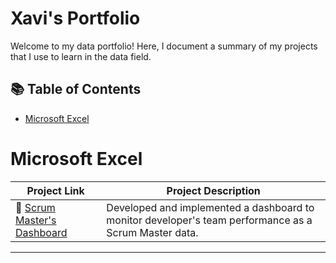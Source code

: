 # Xavi's Portfolio

Welcome to my data portfolio! Here, I document a summary of my projects that I use to learn in the data field.

## 📚 Table of Contents
- [Microsoft Excel](#microsoft-excel)

# Microsoft Excel

| Project Link | Project Description | 
|---|---|
| 👥 [Scrum Master's Dashboard](https://github.com/XaviVelasco/Scrum-Master-Excel-Dashboard) | Developed and implemented a dashboard to monitor developer's team performance as a Scrum Master data. |

***
